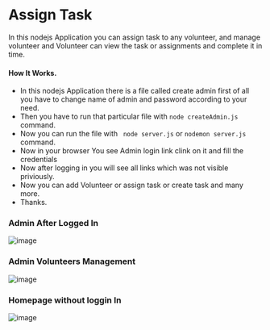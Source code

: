 Assign Task
=====================================
In this nodejs Application you can assign task to any volunteer, and manage volunteer and Volunteer can view the task or assignments and complete it in time. 

#### How It Works.
- In this nodejs Application there is a file called create admin first of all you have to change name of admin and password according to your need.
- Then you have to run that particular file with ``` node createAdmin.js ``` command.
- Now you can run the file with ``` node server.js``` or ``` nodemon server.js ``` command.
- Now in your browser You see Admin login link clink on it and fill the credentials
- Now after logging in you will see all links which was not visible priviously.
- Now you can add Volunteer or assign task or create task and many more.
- Thanks.

### Admin After Logged In
![image](https://user-images.githubusercontent.com/70467735/163358701-d8ee4cb7-301d-4fe7-be1f-31c35af89f94.png)


### Admin Volunteers Management
![image](https://user-images.githubusercontent.com/70467735/163358943-ecb7a08d-8054-460b-ba08-12bd181a8245.png)


### Homepage without loggin In
![image](https://user-images.githubusercontent.com/70467735/163360475-ea47e8ec-c752-4610-a96d-3aac5452f742.png)
